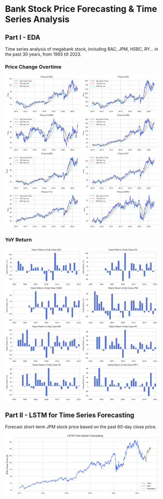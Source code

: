 # Bank Stock Price Forecasting & Time Series Analysis

## Part I - EDA

Time series analysis of megabank stock, including BAC, JPM, HSBC, RY... in the past 30 years, from 1993 till 2023.

### Price Change Overtime

![1](asset/stock_price.png)

### YoY Return

![2](asset/stock_return_yoy.png)

## Part II - LSTM for Time Series Forecasting

Forecast short-term JPM stock price based on the past 60-day close price.

![3](asset/LSTMforecasting.png)
